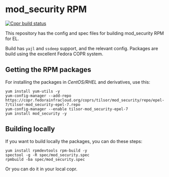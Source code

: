 # mod_security RPM

[![Copr build status](https://copr.fedorainfracloud.org/coprs/tilsor/mod_security/package/mod_security/status_image/last_build.png)](https://copr.fedorainfracloud.org/coprs/tilsor/mod_security/package/mod_security/)

This repository has the config and spec files for building mod_security RPM for EL.

Build has `yajl` and `ssdeep` support, and the relevant config.  Packages are build using the excellent Fedora COPR system.

## Getting the RPM packages

For installing the packages in _CentOS/RHEL_ and derivatives, use this:

```
yum install yum-utils -y
yum-config-manager --add-repo https://copr.fedorainfracloud.org/coprs/tilsor/mod_security/repo/epel-7/tilsor-mod_security-epel-7.repo
yum-config-manager --enable tilsor-mod_security-epel-7
yum install mod_security -y
```

## Building locally

If you want to build locally the packages, you can do these steps:
```
yum install rpmdevtools rpm-build -y
spectool -g -R spec/mod_security.spec
rpmbuild -ba spec/mod_security.spec
```

Or you can do it in your local copr.
